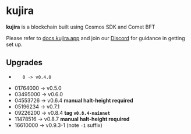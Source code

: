 # kujira

**kujira** is a blockchain built using Cosmos SDK and Comet BFT

Please refer to [docs.kujira.app](https://docs.kujira.app/) and join our [Discord](https://t.co/kur923FTZk) for guidance in getting set up.

## Upgrades

-        0 -> v0.4.0
- 01764000 -> v0.5.0
- 03495000 -> v0.6.0
- 04553726 -> v0.6.4 **manual halt-height required**
- 05196234 -> v0.7.1
- 09226200 -> v0.8.4 **tag `v0.8.4-mainnet`**
- 11478516 -> v0.8.7 **manual halt-height required**
- 16610000 -> v0.9.3-1 (note `-1` suffix)
